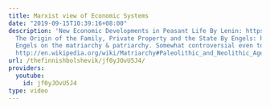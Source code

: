 ```yaml
---
title: Marxist view of Economic Systems
date: "2019-09-15T10:39:16+08:00"
description: 'New Economic Developments in Peasant Life By Lenin: https://www.marxists.org/archive/lenin/works/1893/ned/01.htm#v01zz99h-013-GUESS
  The Origin of the Family, Private Property and the State By Engels: https://www.youtube.com/watch?v=DeZKWCXsU4s
  Engels on the matriarchy & patriarchy. Somewhat controversial even to this day.
  http://en.wikipedia.org/wiki/Matriarchy#Paleolithic_and_Neolithic_Ages'
url: /thefinnishbolshevik/jf0yJOvU5J4/
providers:
  youtube:
    id: jf0yJOvU5J4
type: video
---
```

